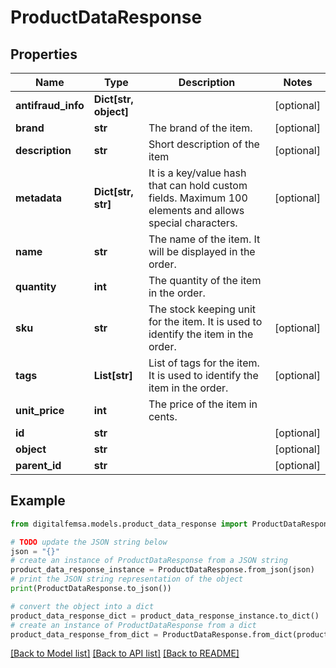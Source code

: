 # ProductDataResponse


## Properties

Name | Type | Description | Notes
------------ | ------------- | ------------- | -------------
**antifraud_info** | **Dict[str, object]** |  | [optional] 
**brand** | **str** | The brand of the item. | [optional] 
**description** | **str** | Short description of the item | [optional] 
**metadata** | **Dict[str, str]** | It is a key/value hash that can hold custom fields. Maximum 100 elements and allows special characters. | [optional] 
**name** | **str** | The name of the item. It will be displayed in the order. | 
**quantity** | **int** | The quantity of the item in the order. | 
**sku** | **str** | The stock keeping unit for the item. It is used to identify the item in the order. | [optional] 
**tags** | **List[str]** | List of tags for the item. It is used to identify the item in the order. | [optional] 
**unit_price** | **int** | The price of the item in cents. | 
**id** | **str** |  | [optional] 
**object** | **str** |  | [optional] 
**parent_id** | **str** |  | [optional] 

## Example

```python
from digitalfemsa.models.product_data_response import ProductDataResponse

# TODO update the JSON string below
json = "{}"
# create an instance of ProductDataResponse from a JSON string
product_data_response_instance = ProductDataResponse.from_json(json)
# print the JSON string representation of the object
print(ProductDataResponse.to_json())

# convert the object into a dict
product_data_response_dict = product_data_response_instance.to_dict()
# create an instance of ProductDataResponse from a dict
product_data_response_from_dict = ProductDataResponse.from_dict(product_data_response_dict)
```
[[Back to Model list]](../README.md#documentation-for-models) [[Back to API list]](../README.md#documentation-for-api-endpoints) [[Back to README]](../README.md)


